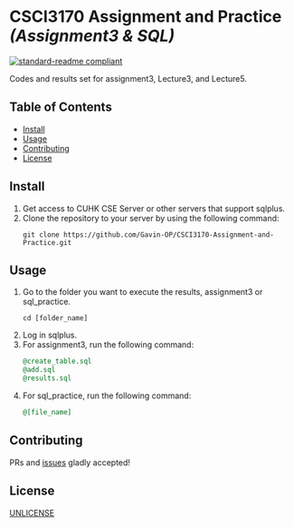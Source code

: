 # CSCI3170 Assignment and Practice _(Assignment3 & SQL)_  

[![standard-readme compliant](https://img.shields.io/badge/readme%20style-standard-brightgreen.svg?style=flat-square)](https://github.com/RichardLitt/standard-readme)

Codes and results set for assignment3, Lecture3, and Lecture5.  

## Table of Contents  

- [Install](#install)  
- [Usage](#usage)  
- [Contributing](#contributing)
- [License](#license)

## Install  

1. Get access to CUHK CSE Server or other servers that support sqlplus.
2. Clone the repository to your server by using the following command:
   ```shell
   git clone https://github.com/Gavin-OP/CSCI3170-Assignment-and-Practice.git
   ```  

## Usage

1. Go to the folder you want to execute the results, assignment3 or sql_practice.
   ```shell
   cd [folder_name]
   ```
2. Log in sqlplus.
3. For assignment3, run the following command:
   ```sql
   @create_table.sql
   @add.sql
   @results.sql
   ```
4. For sql_practice, run the following command:
   ```sql
   @[file_name]
   ```

## Contributing
PRs and [issues](https://github.com/Gavin-OP/CSCI3170-Assignment-and-Practice/issues) gladly accepted!

## License  

[UNLICENSE](./LICENSE)
